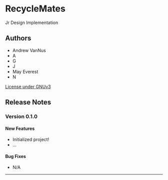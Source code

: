 # RecycleMates

Jr Design Implementation

## Authors

* Andrew VanNus
* A
* G
* J
* May Everest
* N

[License under GNUv3](LICENSE)

## Release Notes

### Version 0.1.0

#### New Features

* Initialized project!
* ...

#### Bug Fixes

* N/A

---
